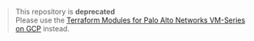 > This repository is **deprecated**  
> Please use the [Terraform Modules for Palo Alto Networks VM-Series on GCP](https://github.com/PaloAltoNetworks/terraform-google-vmseries-modules) instead.

